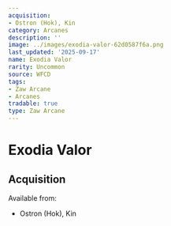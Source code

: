 ```yaml
---
acquisition:
- Ostron (Hok), Kin
category: Arcanes
description: ''
image: ../images/exodia-valor-62d0587f6a.png
last_updated: '2025-09-17'
name: Exodia Valor
rarity: Uncommon
source: WFCD
tags:
- Zaw Arcane
- Arcanes
tradable: true
type: Zaw Arcane
---
```


# Exodia Valor

## Acquisition

Available from:
- Ostron (Hok), Kin

